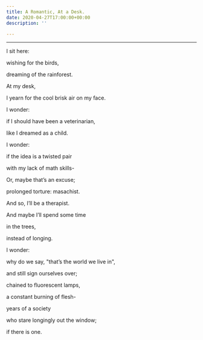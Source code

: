 ```yaml
---
title: A Romantic, At a Desk.
date: 2020-04-27T17:00:00+00:00
description: ''

---
```


***

I sit here:

wishing for the birds,

dreaming of the rainforest.

At my desk,

I yearn for the cool brisk air on my face.

I wonder:

if I should have been a veterinarian,

like I dreamed as a child.

I wonder:

if the idea is a twisted pair

with my lack of math skills-

Or, maybe that’s an excuse;

prolonged torture: masachist.

And so, I’ll be a therapist.

And maybe I’ll spend some time

in the trees,

instead of longing.

I wonder:

why do we say, "that’s the world we live in",

and still sign ourselves over;

chained to fluorescent lamps,

a constant burning of flesh-

years of a society

who stare longingly out the window;

if there is one.